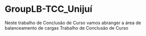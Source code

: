 # GroupLB-TCC_Unijuí
Neste trabalho de Conclusão de Curso vamos abranger a área de balanceamento de cargas
Trabalho de Conclusão de Curso
